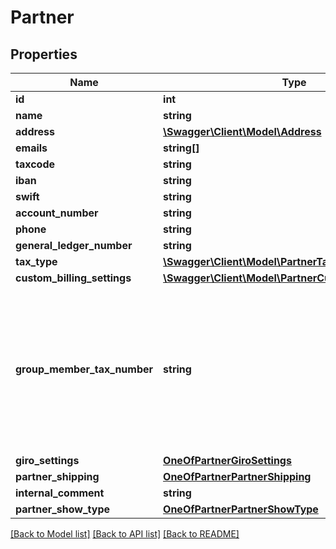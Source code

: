 # Partner

## Properties
Name | Type | Description | Notes
------------ | ------------- | ------------- | -------------
**id** | **int** |  | [optional] 
**name** | **string** |  | [optional] 
**address** | [**\Swagger\Client\Model\Address**](Address.md) |  | [optional] 
**emails** | **string[]** |  | [optional] 
**taxcode** | **string** |  | [optional] 
**iban** | **string** |  | [optional] 
**swift** | **string** |  | [optional] 
**account_number** | **string** |  | [optional] 
**phone** | **string** |  | [optional] 
**general_ledger_number** | **string** |  | [optional] 
**tax_type** | [**\Swagger\Client\Model\PartnerTaxType**](PartnerTaxType.md) |  | [optional] 
**custom_billing_settings** | [**\Swagger\Client\Model\PartnerCustomBillingSettings**](PartnerCustomBillingSettings.md) |  | [optional] 
**group_member_tax_number** | **string** | The tax number of group member. Send tax number for update. Send empty string for delete. Ignored if omitted. | [optional] 
**giro_settings** | [**OneOfPartnerGiroSettings**](OneOfPartnerGiroSettings.md) |  | [optional] 
**partner_shipping** | [**OneOfPartnerPartnerShipping**](OneOfPartnerPartnerShipping.md) |  | [optional] 
**internal_comment** | **string** |  | [optional] 
**partner_show_type** | [**OneOfPartnerPartnerShowType**](OneOfPartnerPartnerShowType.md) |  | [optional] 

[[Back to Model list]](../../README.md#documentation-for-models) [[Back to API list]](../../README.md#documentation-for-api-endpoints) [[Back to README]](../../README.md)

